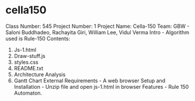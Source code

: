 # cella150

Class Number: 545
Project Number: 1
Project Name: Cella-150
Team: GBW - Saloni Buddhadeo, Rachayita Giri, William Lee, Vidul Verma
Intro - Algorithm used is Rule-150 
Contents: 
  1. Js-1.html
  2. Draw-stuff.js
  3. styles.css
  4. README.txt
  5. Architecture Analysis
  6. Gantt Chart
External Requirements - A web browser
Setup and Installation - Unzip file and open js-1.html in browser
Features - Rule 150 Automaton.
